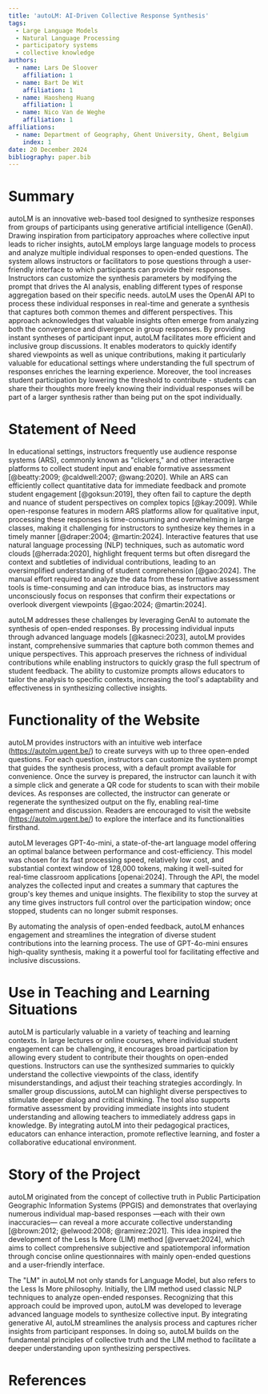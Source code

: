 ```yaml
---
title: 'autoLM: AI-Driven Collective Response Synthesis'
tags:
  - Large Language Models
  - Natural Language Processing
  - participatory systems
  - collective knowledge
authors:
  - name: Lars De Sloover
    affiliation: 1
  - name: Bart De Wit
    affiliation: 1
  - name: Haosheng Huang
    affiliation: 1
  - name: Nico Van de Weghe
    affiliation: 1
affiliations:
  - name: Department of Geography, Ghent University, Ghent, Belgium
    index: 1
date: 20 December 2024
bibliography: paper.bib
---
```


# Summary

autoLM is an innovative web-based tool designed to synthesize responses from groups of participants using generative artificial intelligence (GenAI). Drawing inspiration from participatory approaches where collective input leads to richer insights, autoLM employs large language models to process and analyze multiple individual responses to open-ended questions. The system allows instructors or facilitators to pose questions through a user-friendly interface to which participants can provide their responses. Instructors can customize the synthesis parameters by modifying the prompt that drives the AI analysis, enabling different types of response aggregation based on their specific needs. autoLM uses the OpenAI API to process these individual responses in real-time and generate a synthesis that captures both common themes and different perspectives. This approach acknowledges that valuable insights often emerge from analyzing both the convergence and divergence in group responses. By providing instant syntheses of participant input, autoLM facilitates more efficient and inclusive group discussions. It enables moderators to quickly identify shared viewpoints as well as unique contributions, making it particularly valuable for educational settings where understanding the full spectrum of responses enriches the learning experience. Moreover, the tool increases student participation by lowering the threshold to contribute - students can share their thoughts more freely knowing their individual responses will be part of a larger synthesis rather than being put on the spot individually.

# Statement of Need

In educational settings, instructors frequently use audience response systems (ARS), commonly known as "clickers," and other interactive platforms to collect student input and enable formative assessment [@beatty:2009; @caldwell:2007; @wang:2020]. While an ARS can efficiently collect quantitative data for immediate feedback and promote student engagement [@goksun:2019], they often fail to capture the depth and nuance of student perspectives on complex topics [@kay:2009]. While open-response features in modern ARS platforms allow for qualitative input, processing these responses is time-consuming and overwhelming in large classes, making it challenging for instructors to synthesize key themes in a timely manner [@draper:2004; @martin:2024]. Interactive features that use natural language processing (NLP) techniques, such as automatic word clouds [@herrada:2020], highlight frequent terms but often disregard the context and subtleties of individual contributions, leading to an oversimplified understanding of student comprehension [@gao:2024]. The manual effort required to analyze the data from these formative assessment tools is time-consuming and can introduce bias, as instructors may unconsciously focus on responses that confirm their expectations or overlook divergent viewpoints [@gao:2024; @martin:2024].

autoLM addresses these challenges by leveraging GenAI to automate the synthesis of open-ended responses. By processing individual inputs through advanced language models [@kasneci:2023], autoLM provides instant, comprehensive summaries that capture both common themes and unique perspectives. This approach preserves the richness of individual contributions while enabling instructors to quickly grasp the full spectrum of student feedback. The ability to customize prompts allows educators to tailor the analysis to specific contexts, increasing the tool's adaptability and effectiveness in synthesizing collective insights.

# Functionality of the Website

autoLM provides instructors with an intuitive web interface (<https://autolm.ugent.be/>) to create surveys with up to three open-ended questions. For each question, instructors can customize the system prompt that guides the synthesis process, with a default prompt available for convenience. Once the survey is prepared, the instructor can launch it with a simple click and generate a QR code for students to scan with their mobile devices. As responses are collected, the instructor can generate or regenerate the synthesized output on the fly, enabling real-time engagement and discussion. Readers are encouraged to visit the website (<https://autolm.ugent.be/>) to explore the interface and its functionalities firsthand.

autoLM leverages GPT-4o-mini, a state-of-the-art language model offering an optimal balance between performance and cost-efficiency. This model was chosen for its fast processing speed, relatively low cost, and substantial context window of 128,000 tokens, making it well-suited for real-time classroom applications [openai:2024]. Through the API, the model analyzes the collected input and creates a summary that captures the group's key themes and unique insights. The flexibility to stop the survey at any time gives instructors full control over the participation window; once stopped, students can no longer submit responses.

By automating the analysis of open-ended feedback, autoLM enhances engagement and streamlines the integration of diverse student contributions into the learning process. The use of GPT-4o-mini ensures high-quality synthesis, making it a powerful tool for facilitating effective and inclusive discussions.

# Use in Teaching and Learning Situations

autoLM is particularly valuable in a variety of teaching and learning contexts. In large lectures or online courses, where individual student engagement can be challenging, it encourages broad participation by allowing every student to contribute their thoughts on open-ended questions. Instructors can use the synthesized summaries to quickly understand the collective viewpoints of the class, identify misunderstandings, and adjust their teaching strategies accordingly. In smaller group discussions, autoLM can highlight diverse perspectives to stimulate deeper dialog and critical thinking. The tool also supports formative assessment by providing immediate insights into student understanding and allowing teachers to immediately address gaps in knowledge. By integrating autoLM into their pedagogical practices, educators can enhance interaction, promote reflective learning, and foster a collaborative educational environment.

# Story of the Project

autoLM originated from the concept of collective truth in Public Participation Geographic Information Systems (PPGIS) and demonstrates that overlaying numerous individual map-based responses —each with their own inaccuracies— can reveal a more accurate collective understanding [@brown:2012; @elwood:2008; @ramirez:2021]. This idea inspired the development of the Less Is More (LIM) method [@vervaet:2024], which aims to collect comprehensive subjective and spatiotemporal information through concise online questionnaires with mainly open-ended questions and a user-friendly interface.

The "LM" in autoLM not only stands for Language Model, but also refers to the Less Is More philosophy. Initially, the LIM method used classic NLP techniques to analyze open-ended responses. Recognizing that this approach could be improved upon, autoLM was developed to leverage advanced language models to synthesize collective input. By integrating generative AI, autoLM streamlines the analysis process and captures richer insights from participant responses. In doing so, autoLM builds on the fundamental principles of collective truth and the LIM method to facilitate a deeper understanding upon synthesizing perspectives.

# References
